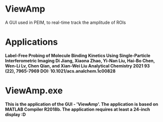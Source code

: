 # ViewAmp
A GUI used in PEIM, to real-time track the amplitude of ROIs

# Applications
<b>Label-Free Probing of Molecule Binding Kinetics Using Single-Particle Interferometric Imaging<b>
Di Jiang, Xiaona Zhao, Yi-Nan Liu, Hai-Bo Chen, Wen-Li Lv, Chen Qian, and Xian-Wei Liu
Analytical Chemistry 2021 93 (22), 7965-7969
DOI: 10.1021/acs.analchem.1c00828

# ViewAmp.exe
This is the application of the GUI - 'ViewAmp'.
The application is based on MATLAB Compiler R2018b.
The application requires at least a 24-inch display :D
